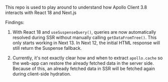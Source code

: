 This repo is used to play around to understand how Apollo Client 3.8 interacts with React 18 and Next.js


Findings:
1. With React 18 and `useSuspenseQuery()`, queries are now automatically resolved during SSR
   without manually calling `getDataFromTree()`. This only starts working in Next 13. In Next 12,
   the initial HTML response will still return the Suspense fallback.

2. Currently, it's not exactly clear how and when to extract `apollo.cache` so the web-app can
   restore the already fetched data in the server side. Because of this, an already fetched data
   in SSR will be fetched again during client-side hydration.
